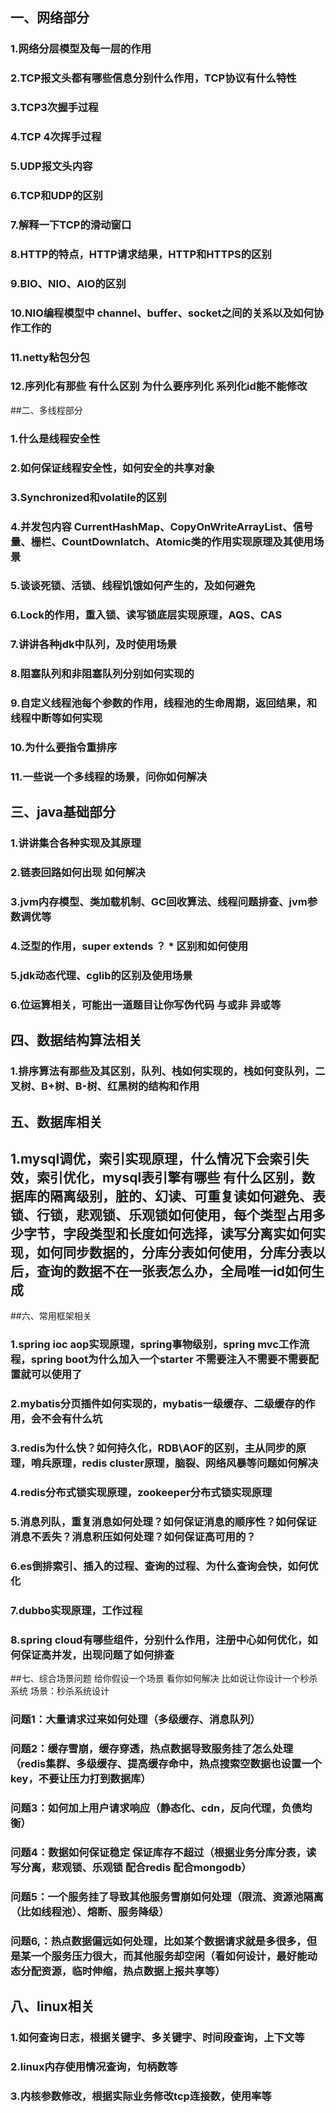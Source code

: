 ## 一、网络部分
### 1.网络分层模型及每一层的作用
### 2.TCP报文头都有哪些信息分别什么作用，TCP协议有什么特性
### 3.TCP3次握手过程
### 4.TCP 4次挥手过程
### 5.UDP报文头内容
### 6.TCP和UDP的区别
### 7.解释一下TCP的滑动窗口
### 8.HTTP的特点，HTTP请求结果，HTTP和HTTPS的区别
### 9.BIO、NIO、AIO的区别
### 10.NIO编程模型中 channel、buffer、socket之间的关系以及如何协作工作的
### 11.netty粘包分包
### 12.序列化有那些 有什么区别 为什么要序列化 系列化id能不能修改

##二、多线程部分
### 1.什么是线程安全性
### 2.如何保证线程安全性，如何安全的共享对象
### 3.Synchronized和volatile的区别
### 4.并发包内容 CurrentHashMap、CopyOnWriteArrayList、信号量、栅栏、CountDownlatch、Atomic类的作用实现原理及其使用场景
### 5.谈谈死锁、活锁、线程饥饿如何产生的，及如何避免
### 6.Lock的作用，重入锁、读写锁底层实现原理，AQS、CAS
### 7.讲讲各种jdk中队列，及时使用场景
### 8.阻塞队列和非阻塞队列分别如何实现的
### 9.自定义线程池每个参数的作用，线程池的生命周期，返回结果，和线程中断等如何实现
### 10.为什么要指令重排序
### 11.一些说一个多线程的场景，问你如何解决

## 三、java基础部分
### 1.讲讲集合各种实现及其原理
### 2.链表回路如何出现 如何解决
### 3.jvm内存模型、类加载机制、GC回收算法、线程问题排查、jvm参数调优等
### 4.泛型的作用，super  extends ？ * 区别和如何使用
### 5.jdk动态代理、cglib的区别及使用场景
### 6.位运算相关，可能出一道题目让你写伪代码 与或非 异或等

## 四、数据结构算法相关
### 1.排序算法有那些及其区别，队列、栈如何实现的，栈如何变队列，二叉树、B+树、B-树、红黑树的结构和作用

## 五、数据库相关
## 1.mysql调优，索引实现原理，什么情况下会索引失效，索引优化，mysql表引擎有哪些 有什么区别，数据库的隔离级别，脏的、幻读、可重复读如何避免、表锁、行锁，悲观锁、乐观锁如何使用，每个类型占用多少字节，字段类型和长度如何选择，读写分离实如何实现，如何同步数据的，分库分表如何使用，分库分表以后，查询的数据不在一张表怎么办，全局唯一id如何生成

##六、常用框架相关
### 1.spring ioc aop实现原理，spring事物级别，spring mvc工作流程，spring boot为什么加入一个starter 不需要注入不需要不需要配置就可以使用了
### 2.mybatis分页插件如何实现的，mybatis一级缓存、二级缓存的作用，会不会有什么坑
### 3.redis为什么快？如何持久化，RDB\AOF的区别，主从同步的原理，哨兵原理，redis cluster原理，脑裂、网络风暴等问题如何解决
### 4.redis分布式锁实现原理，zookeeper分布式锁实现原理
### 5.消息列队，重复消息如何处理？如何保证消息的顺序性？如何保证消息不丢失？消息积压如何处理？如何保证高可用的？
### 6.es倒排索引、插入的过程、查询的过程、为什么查询会快，如何优化
### 7.dubbo实现原理，工作过程
### 8.spring cloud有哪些组件，分别什么作用，注册中心如何优化，如何保证高并发，出现问题了如何排查

##七、综合场景问题
给你假设一个场景 看你如何解决
比如说让你设计一个秒杀系统
场景：秒杀系统设计
### 问题1：大量请求过来如何处理（多级缓存、消息队列）
### 问题2：缓存雪崩，缓存穿透，热点数据导致服务挂了怎么处理（redis集群、多级缓存、提高缓存命中，热点搜索空数据也设置一个key，不要让压力打到数据库）
### 问题3：如何加上用户请求响应（静态化、cdn，反向代理，负债均衡）
### 问题4：数据如何保证稳定 保证库存不超过（根据业务分库分表，读写分离，悲观锁、乐观锁 配合redis 配合mongodb）
### 问题5：一个服务挂了导致其他服务雪崩如何处理（限流、资源池隔离（比如线程池）、熔断、服务降级）
### 问题6,：热点数据偏远如何处理，比如某个数据请求就是多很多，但是某一个服务压力很大，而其他服务却空闲（看如何设计，最好能动态分配资源，临时伸缩，热点数据上报共享等）

## 八、linux相关
### 1.如何查询日志，根据关键字、多关键字、时间段查询，上下文等
### 2.linux内存使用情况查询，句柄数等
### 3.内核参数修改，根据实际业务修改tcp连接数，使用率等